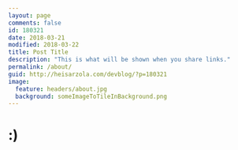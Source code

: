 ```yaml
---
layout: page
comments: false
id: 180321
date: 2018-03-21
modified: 2018-03-22
title: Post Title
description: "This is what will be shown when you share links."
permalink: /about/
guid: http://heisarzola.com/devblog/?p=180321
image:
  feature: headers/about.jpg
  background: someImageToTileInBackground.png
---
```


# :)